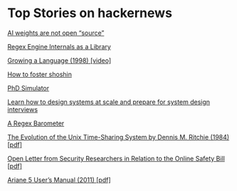 # Top Stories on hackernews <br />
[AI weights are not open “source”](https://opencoreventures.com/blog/2023-06-27-ai-weights-are-not-open-source/)

[Regex Engine Internals as a Library](https://blog.burntsushi.net/regex-internals/)

[Growing a Language (1998) [video]](https://www.youtube.com/watch?v=lw6TaiXzHAE)

[How to foster shoshin](https://psyche.co/guides/how-to-cultivate-shoshin-or-a-beginners-mind)

[PhD Simulator](https://research.wmz.ninja/projects/phd/index.html)

[Learn how to design systems at scale and prepare for system design interviews](https://github.com/karanpratapsingh/system-design)

[A Regex Barometer](https://github.com/BurntSushi/rebar)

[The Evolution of the Unix Time-Sharing System by Dennis M. Ritchie (1984) [pdf]](https://www.bell-labs.com/usr/dmr/www/hist.pdf)

[Open Letter from Security Researchers in Relation to the Online Safety Bill [pdf]](https://haddadi.github.io/UKOSBOpenletter.pdf)

[Ariane 5 User’s Manual (2011) [pdf]](https://www.arianespace.com/wp-content/uploads/2015/09/Ariane5_users_manual_Issue5_July2011.pdf)
